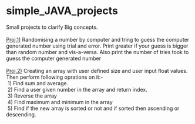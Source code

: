 # simple_JAVA_projects
Small projects to clarify Big concepts.
<br>
<br>
<u>Proj.1)</u> Randomising a number by computer and tring to guess the computer generated number using trial and error. Print greater if your guess is bigger than random number and vis-a-versa. Also print the number of tries took to guess the computer generated number
<br>
<br>
<u>Proj.2)</u> Creating an array with user defined size and user input float values. Then perform following oprations on it:-<br>&nbsp;1) Find sum and average.<br>&nbsp;2) Find a user given number in the array and return index.<br>&nbsp;3) Reverse the array<br>&nbsp;4) Find maximum and minimum in the array<br>&nbsp;5) Find if the new array is sorted or not and if sorted then ascending or descending.
